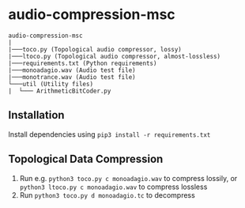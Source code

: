 # audio-compression-msc

```
audio-compression-msc
| 
|───toco.py (Topological audio compressor, lossy)
|───ltoco.py (Topological audio compressor, almost-lossless)
|───requirements.txt (Python requirements)
|───monoadagio.wav (Audio test file)
|───monotrance.wav (Audio test file)
└───util (Utility files)
|  └─── ArithmeticBitCoder.py
```

## Installation

Install dependencies using `pip3 install -r requirements.txt`

## Topological Data Compression

1. Run e.g. `python3 toco.py c monoadagio.wav` to compress lossily, or `python3 ltoco.py c monoadagio.wav` to compress lossless
2. Run `python3 toco.py d monoadagio.tc` to decompress
